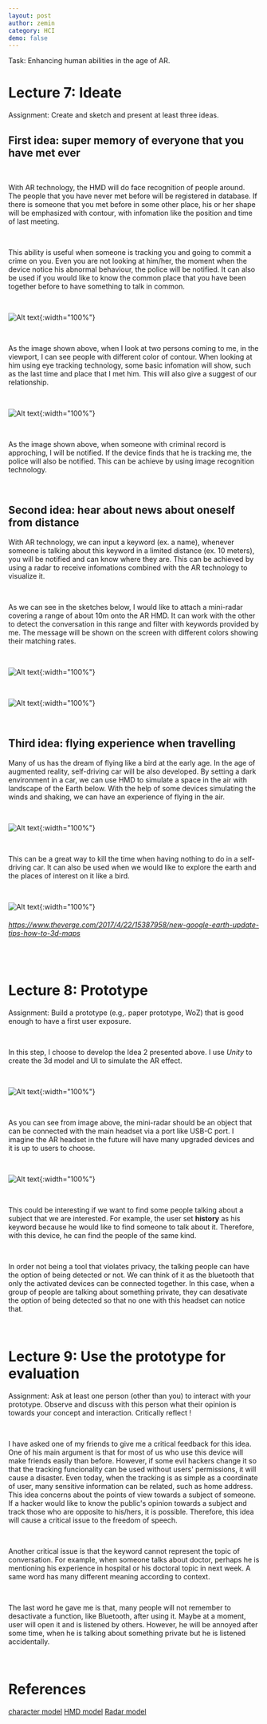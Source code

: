 ```yaml
---
layout: post
author: zemin 
category: HCI
demo: false 
---
```


Task: Enhancing human abilities in the age of AR.

# Lecture 7: Ideate

Assignment: Create and sketch and present at least three ideas.

## First idea: super memory of everyone that you have met ever

&nbsp;

With AR technology, the HMD will do face recognition of people around. The people that you have never met before will be registered in database. If there is someone that you met before in some other place, his or her shape will be emphasized with contour, with infomation like the position and time of last meeting.

&nbsp;

This ability is useful when someone is tracking you and going to commit a crime on you. Even you are not looking at him/her, the moment when the device notice his abnormal behaviour, the police will be notified. It can also be used if you would like to know the common place that you have been together before to have something to talk in common.

&nbsp;

![Alt text](https://raw.githubusercontent.com/zemin-xu/zemin-xu.github.io/master/assets/images/hci_lecture/idea1_1.jpg " "){:width="100%"}

&nbsp;

As the image shown above, when I look at two persons coming to me, in the viewport, I can see people with different color of contour. When looking at him using eye tracking technology, some basic infomation will show, such as the last time and place that I met him. This will also give a suggest of our relationship.

&nbsp;

![Alt text](https://raw.githubusercontent.com/zemin-xu/zemin-xu.github.io/master/assets/images/hci_lecture/idea1_2.jpg " "){:width="100%"}

&nbsp;

As the image shown above, when someone with criminal record is approching, I will be notified. If the device finds that he is tracking me, the police will also be notified. This can be achieve by using image recognition technology.

&nbsp;

## Second idea: hear about news about oneself from distance

With AR technology, we can input a keyword (ex. a name), whenever someone is talking about this keyword in a limited distance (ex. 10 meters), you will be notified and can know where they are. This can be achieved by using a radar to receive infomations combined with the AR technology to visualize it.

&nbsp;

As we can see in the sketches below, I would like to attach a mini-radar covering a range of about 10m onto the AR HMD. It can work with the other to detect the conversation in this range and filter with keywords provided by me. The message will be shown on the screen with different colors showing their matching rates.

&nbsp;

![Alt text](https://raw.githubusercontent.com/zemin-xu/zemin-xu.github.io/master/assets/images/hci_lecture/idea2_1.jpg "paper sketch for device"){:width="100%"}

&nbsp;

![Alt text](https://raw.githubusercontent.com/zemin-xu/zemin-xu.github.io/master/assets/images/hci_lecture/idea2_2.jpg "functionality"){:width="100%"}

&nbsp;

## Third idea: flying experience when travelling

Many of us has the dream of flying like a bird at the early age. In the age of augmented reality, self-driving car will be also developed. By setting a dark environment in a car, we can use HMD to simulate a space in the air with landscape of the Earth below. With the help of some devices simulating the winds and shaking, we can have an experience of flying in the air.

&nbsp;

![Alt text](https://raw.githubusercontent.com/zemin-xu/zemin-xu.github.io/master/assets/images/hci_lecture/idea3.jpg " "){:width="100%"}

&nbsp;

This can be a great way to kill the time when having nothing to do in a self-driving car. It can also be used when we would like to explore the earth and the places of interest on it like a bird.

&nbsp;

![Alt text](https://raw.githubusercontent.com/zemin-xu/zemin-xu.github.io/master/assets/images/hci_lecture/google_earth.png " "){:width="100%"}

###### https://www.theverge.com/2017/4/22/15387958/new-google-earth-update-tips-how-to-3d-maps

&nbsp;

# Lecture 8: Prototype

Assignment: Build a prototype (e.g,. paper prototype, WoZ) that is good enough to have a first user exposure.

&nbsp;

In this step, I choose to develop the Idea 2 presented above. I use *Unity* to create the 3d model and UI to simulate the AR effect.

&nbsp;

![Alt text](https://raw.githubusercontent.com/zemin-xu/zemin-xu.github.io/master/assets/images/hci_lecture/headset.png " "){:width="100%"}

&nbsp;

As you can see from image above, the mini-radar should be an object that can be connected with the main headset via a port like USB-C port. I imagine the AR headset in the future will have many upgraded devices and it is up to users to choose.

&nbsp;

![Alt text](https://raw.githubusercontent.com/zemin-xu/zemin-xu.github.io/master/assets/images/hci_lecture/ui.png " "){:width="100%"}

&nbsp;

This could be interesting if we want to find some people talking about a subject that we are interested. For example, the user set **history** as his keyword because he would like to find someone to talk about it. Therefore, with this device, he can find the people of the same kind.

&nbsp;

In order not being a tool that violates privacy, the talking people can have the option of being detected or not. We can think of it as the bluetooth that only the activated devices can be connected together. In this case, when a group of people are talking about something private, they can desativate the option of being detected so that no one with this headset can notice that.

&nbsp;

# Lecture 9: Use the prototype for evaluation

Assignment: Ask at least one person (other than you) to interact with your prototype. Observe and discuss with this person what their opinion is towards your concept and interaction. Critically reflect !

&nbsp;

I have asked one of my friends to give me a critical feedback for this idea. One of his main argument is that for most of us who use this device will make friends easily than before. However, if some evil hackers change it so that the tracking funcionality can be used without users' permissions, it will cause a disaster. Even today, when the tracking is as simple as a coordinate of user, many sensitive information can be related, such as home address. This idea concerns about the points of view towards a subject of someone. If a hacker would like to know the public's opinion towards a subject and track those who are opposite to his/hers, it is possible. Therefore, this idea will cause a critical issue to the freedom of speech.

&nbsp;

Another critical issue is that the keyword cannot represent the topic of conversation. For example, when someone talks about doctor, perhaps he is mentioning his experience in hospital or his doctoral topic in next week. A same word has many different meaning according to context.

&nbsp;

The last word he gave me is that, many people will not remember to desactivate a function, like Bluetooth, after using it. Maybe at a moment, user will open it and is listened by others. However, he will be annoyed after some time, when he is talking about something private but he is listened accidentally.

&nbsp;

# References

[character model](https://sketchfab.com/3d-models/human-character-4532fd079e1e435d82f252d8705a888b)
[HMD model](https://sketchfab.com/3d-models/hololens-98b40c6118634abab7d8500bbc2eb631)
[Radar model](https://sketchfab.com/3d-models/low-poly-radar-dish-ed6850e61792430581c8f9851fb7b4c5)
